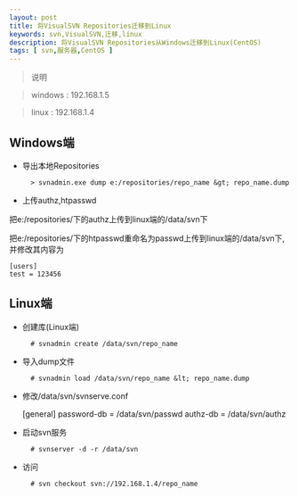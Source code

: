 ```yaml
---
layout: post
title: 将VisualSVN Repositories迁移到Linux
keywords: svn,VisualSVN,迁移,linux
description: 将VisualSVN Repositories从Windows迁移到Linux(CentOS)
tags: [ svn,服务器,CentOS ]
---
```


>说明

> windows : 192.168.1.5

> linux   : 192.168.1.4


## Windows端

- 导出本地Repositories

        > svnadmin.exe dump e:/repositories/repo_name &gt; repo_name.dump


- 上传authz,htpasswd

把e:/repositories/下的authz上传到linux端的/data/svn下

把e:/repositories/下的htpasswd重命名为passwd上传到linux端的/data/svn下,并修改其内容为


    [users]
    test = 123456


## Linux端

- 创建库(Linux端)

        # svnadmin create /data/svn/repo_name


- 导入dump文件

        # svnadmin load /data/svn/repo_name &lt; repo_name.dump

- 修改/data/svn/svnserve.conf


    [general]
    password-db = /data/svn/passwd
    authz-db = /data/svn/authz


- 启动svn服务

        # svnserver -d -r /data/svn


- 访问

        # svn checkout svn://192.168.1.4/repo_name